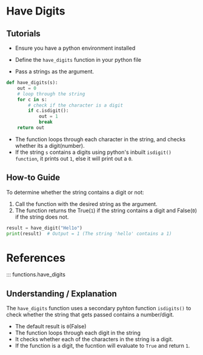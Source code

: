 # Have Digits

## Tutorials

- Ensure you have a python environment installed
- Define the `have_digits` function in your python file

- Pass a string`s` as the argument.

```python
def have_digits(s):
    out = 0
    # loop through the string
    for c in s:
        # check if the character is a digit
        if c.isdigit():
            out = 1
            break
    return out
```

- The function loops through each character in the string, and checks whether its a digit(number).
- If the string `s` contains a digits using python's inbuilt `isdigit() function`, it prints out `1`, else it will print out a `0`.

## How-to Guide

To determine whether the string contains a digit or not:

1. Call the function with the desired string as the argument.
2. The function returns the True(`1`) if the string contains a digit and False(`0`) if the string does not.

```python
result = have_digit("Hel1o")
print(result)  # Output = 1 (The string 'hello' contains a 1)
```

# References

::: functions.have_digits

## Understanding / Explanation

The `have_digits` function uses a secondary pyhton function `isdigits()` to check whether the string that gets passed contains a number/digit.

- The default result is `0`(False)
- The function loops through each digit in the string
- It checks whether each of the characters in the string is a digit.
- If the function is a digit, the fucntion will evaluate to `True` and return `1`.
